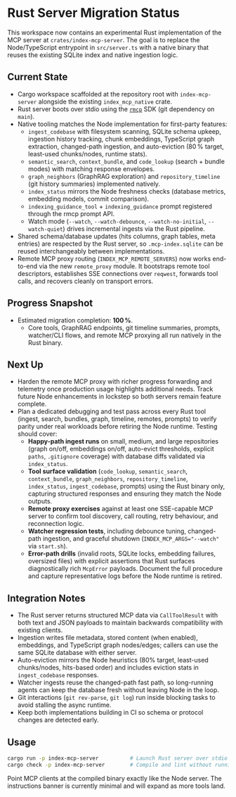 # Rust Server Migration Status

This workspace now contains an experimental Rust implementation of the MCP server at
`crates/index-mcp-server`. The goal is to replace the Node/TypeScript entrypoint in `src/server.ts`
with a native binary that reuses the existing SQLite index and native ingestion logic.

## Current State

- Cargo workspace scaffolded at the repository root with `index-mcp-server` alongside the existing
  `index_mcp_native` crate.
- Rust server boots over stdio using the [`rmcp`](https://github.com/modelcontextprotocol/rust-sdk)
  SDK (git dependency on `main`).
- Native tooling matches the Node implementation for first-party features:
  - `ingest_codebase` with filesystem scanning, SQLite schema upkeep, ingestion history tracking,
    chunk embeddings, TypeScript graph extraction, changed-path ingestion, and auto-eviction (80 %
    target, least-used chunks/nodes, runtime stats).
  - `semantic_search`, `context_bundle`, and `code_lookup` (search + bundle modes) with matching
    response envelopes.
  - `graph_neighbors` (GraphRAG exploration) and `repository_timeline` (git history summaries)
    implemented natively.
  - `index_status` mirrors the Node freshness checks (database metrics, embedding models, commit
    comparison).
  - `indexing_guidance_tool` + `indexing_guidance` prompt registered through the rmcp prompt API.
  - Watch mode (`--watch`, `--watch-debounce`, `--watch-no-initial`, `--watch-quiet`) drives
    incremental ingests via the Rust pipeline.
- Shared schema/database updates (hits columns, graph tables, meta entries) are respected by the
  Rust server, so `.mcp-index.sqlite` can be reused interchangeably between implementations.
- Remote MCP proxy routing (`INDEX_MCP_REMOTE_SERVERS`) now works end-to-end via the new
  `remote_proxy` module. It bootstraps remote tool descriptors, establishes SSE connections over
  `reqwest`, forwards tool calls, and recovers cleanly on transport errors.

## Progress Snapshot

- Estimated migration completion: **100 %**.
  - Core tools, GraphRAG endpoints, git timeline summaries, prompts, watcher/CLI flows, and remote
    MCP proxying all run natively in the Rust binary.

## Next Up

- Harden the remote MCP proxy with richer progress forwarding and telemetry once production usage
  highlights additional needs. Track future Node enhancements in lockstep so both servers remain
  feature complete.
- Plan a dedicated debugging and test pass across every Rust tool (ingest, search, bundles, graph,
  timeline, remotes, prompts) to verify parity under real workloads before retiring the Node
  runtime. Testing should cover:
  - **Happy-path ingest runs** on small, medium, and large repositories (graph on/off, embeddings
    on/off, auto-evict thresholds, explicit `paths`, `.gitignore` coverage) with database diffs
    validated via `index_status`.
  - **Tool surface validation** (`code_lookup`, `semantic_search`, `context_bundle`,
    `graph_neighbors`, `repository_timeline`, `index_status`, `ingest_codebase`, prompts) using the
    Rust binary only, capturing structured responses and ensuring they match the Node outputs.
  - **Remote proxy exercises** against at least one SSE-capable MCP server to confirm tool
    discovery, call routing, retry behaviour, and reconnection logic.
  - **Watcher regression tests**, including debounce tuning, changed-path ingestion, and graceful
    shutdown (`INDEX_MCP_ARGS="--watch"` via `start.sh`).
  - **Error-path drills** (invalid roots, SQLite locks, embedding failures, oversized files) with
    explicit assertions that Rust surfaces diagnostically rich `McpError` payloads.
  Document the full procedure and capture representative logs before the Node runtime is retired.

## Integration Notes

- The Rust server returns structured MCP data via `CallToolResult` with both text and JSON payloads
  to maintain backwards compatibility with existing clients.
- Ingestion writes file metadata, stored content (when enabled), embeddings, and TypeScript graph
  nodes/edges; callers can use the same SQLite database with either server.
- Auto-eviction mirrors the Node heuristics (80% target, least-used chunks/nodes, hits-based order)
  and includes eviction stats in `ingest_codebase` responses.
- Watcher ingests reuse the changed-path fast path, so long-running agents can keep the database
  fresh without leaving Node in the loop.
- Git interactions (`git rev-parse`, `git log`) run inside blocking tasks to avoid stalling the async runtime.
- Keep both implementations building in CI so schema or protocol changes are detected early.

## Usage

```bash
cargo run -p index-mcp-server          # Launch Rust server over stdio
cargo check -p index-mcp-server        # Compile and lint without running
```

Point MCP clients at the compiled binary exactly like the Node server. The instructions banner is
currently minimal and will expand as more tools land.
